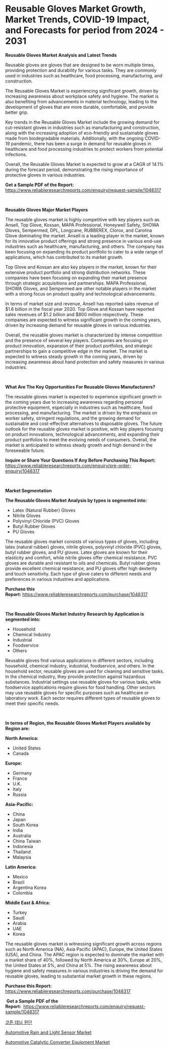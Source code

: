 <p><h1>Reusable Gloves Market Growth, Market Trends, COVID-19 Impact, and Forecasts for period from 2024 - 2031</h1></p><p><strong>Reusable Gloves Market Analysis and Latest Trends</strong></p>
<p><p>Reusable gloves are gloves that are designed to be worn multiple times, providing protection and durability for various tasks. They are commonly used in industries such as healthcare, food processing, manufacturing, and construction.</p><p>The Reusable Gloves Market is experiencing significant growth, driven by increasing awareness about workplace safety and hygiene. The market is also benefiting from advancements in material technology, leading to the development of gloves that are more durable, comfortable, and provide better grip.</p><p>Key trends in the Reusable Gloves Market include the growing demand for cut-resistant gloves in industries such as manufacturing and construction, along with the increasing adoption of eco-friendly and sustainable gloves made from biodegradable materials. Additionally, with the ongoing COVID-19 pandemic, there has been a surge in demand for reusable gloves in healthcare and food processing industries to protect workers from potential infections.</p><p>Overall, the Reusable Gloves Market is expected to grow at a CAGR of 14.1% during the forecast period, demonstrating the rising importance of protective gloves in various industries.</p></p>
<p><strong>Get a Sample PDF of the Report:&nbsp;</strong> <a href="https://www.reliableresearchreports.com/enquiry/request-sample/1048317">https://www.reliableresearchreports.com/enquiry/request-sample/1048317</a></p>
<p>&nbsp;</p>
<p><strong>Reusable Gloves Major Market Players</strong></p>
<p><p>The reusable gloves market is highly competitive with key players such as Ansell, Top Glove, Kossan, MAPA Professional, Honeywell Safety, SHOWA Gloves, Sempermed, DPL, Longcane, RUBBEREX, Clorox, and Carolina Glove dominating the market. Ansell is a leading player in the market, known for its innovative product offerings and strong presence in various end-use industries such as healthcare, manufacturing, and others. The company has been focusing on expanding its product portfolio to cater to a wide range of applications, which has contributed to its market growth.</p><p>Top Glove and Kossan are also key players in the market, known for their extensive product portfolio and strong distribution networks. These companies have been focusing on expanding their market presence through strategic acquisitions and partnerships. MAPA Professional, SHOWA Gloves, and Sempermed are other notable players in the market with a strong focus on product quality and technological advancements.</p><p>In terms of market size and revenue, Ansell has reported sales revenue of $1.6 billion in the fiscal year 2020. Top Glove and Kossan have reported sales revenues of $1.2 billion and $800 million respectively. These companies are expected to witness significant growth in the coming years, driven by increasing demand for reusable gloves in various industries.</p><p>Overall, the reusable gloves market is characterized by intense competition and the presence of several key players. Companies are focusing on product innovation, expansion of their product portfolios, and strategic partnerships to gain a competitive edge in the market. The market is expected to witness steady growth in the coming years, driven by increasing awareness about hand protection and safety measures in various industries.</p></p>
<p>&nbsp;</p>
<p><strong>What Are The Key Opportunities For Reusable Gloves Manufacturers?</strong></p>
<p><p>The reusable gloves market is expected to experience significant growth in the coming years due to increasing awareness regarding personal protective equipment, especially in industries such as healthcare, food processing, and manufacturing. The market is driven by the emphasis on worker safety, stringent regulations, and the growing demand for sustainable and cost-effective alternatives to disposable gloves. The future outlook for the reusable gloves market is positive, with key players focusing on product innovations, technological advancements, and expanding their product portfolios to meet the evolving needs of consumers. Overall, the market is anticipated to witness steady growth and high demand in the foreseeable future.</p></p>
<p><strong>Inquire or Share Your Questions If Any Before Purchasing This Report:</strong> <a href="https://www.reliableresearchreports.com/enquiry/pre-order-enquiry/1048317">https://www.reliableresearchreports.com/enquiry/pre-order-enquiry/1048317</a></p>
<p>&nbsp;</p>
<p><strong>Market Segmentation</strong></p>
<p><strong>The Reusable Gloves Market Analysis by types is segmented into:</strong></p>
<p><ul><li>Latex (Natural Rubber) Gloves</li><li>Nitrile Gloves</li><li>Polyvinyl Chloride (PVC) Gloves</li><li>Butyl Rubber Gloves</li><li>PU Gloves</li></ul></p>
<p><p>The reusable gloves market consists of various types of gloves, including latex (natural rubber) gloves, nitrile gloves, polyvinyl chloride (PVC) gloves, butyl rubber gloves, and PU gloves. Latex gloves are known for their elasticity and comfort, while nitrile gloves offer chemical resistance. PVC gloves are durable and resistant to oils and chemicals. Butyl rubber gloves provide excellent chemical resistance, and PU gloves offer high dexterity and touch sensitivity. Each type of glove caters to different needs and preferences in various industries and applications.</p></p>
<p><strong>Purchase this Report:&nbsp;</strong><a href="https://www.reliableresearchreports.com/purchase/1048317">https://www.reliableresearchreports.com/purchase/1048317</a></p>
<p>&nbsp;</p>
<p><strong>The Reusable Gloves Market Industry Research by Application is segmented into:</strong></p>
<p><ul><li>Household</li><li>Chemical Industry</li><li>Industrial</li><li>Foodservice</li><li>Others</li></ul></p>
<p><p>Reusable gloves find various applications in different sectors, including household, chemical industry, industrial, foodservice, and others. In the household sector, reusable gloves are used for cleaning and sensitive tasks. In the chemical industry, they provide protection against hazardous substances. Industrial settings use reusable gloves for various tasks, while foodservice applications require gloves for food handling. Other sectors may use reusable gloves for specific purposes such as healthcare or laboratory work. Each sector requires different types of reusable gloves to meet their specific needs.</p></p>
<p>&nbsp;</p>
<p><strong>In terms of Region, the Reusable Gloves Market Players available by Region are:</strong></p>
<p>
    <p> <strong> North America: </strong>
        <ul>
            <li>United States</li>
            <li>Canada</li>
        </ul>
        </p> 
    <p> <strong> Europe: </strong>
        <ul>
            <li>Germany</li>
            <li>France</li>
            <li>U.K.</li>
            <li>Italy</li>
            <li>Russia</li>
        </ul>
        </p> 
    <p> <strong> Asia-Pacific: </strong>
        <ul>
            <li>China</li>
            <li>Japan</li>
            <li>South Korea</li>
            <li>India</li>
            <li>Australia</li>
            <li>China Taiwan</li>
            <li>Indonesia</li>
            <li>Thailand</li>
            <li>Malaysia</li>
        </ul>
        </p> 
    <p> <strong> Latin America: </strong>
        <ul>
            <li>Mexico</li>
            <li>Brazil</li>
            <li>Argentina Korea</li>
            <li>Colombia</li>
        </ul>
        </p> 
    <p> <strong> Middle East & Africa: </strong>
        <ul>
            <li>Turkey</li>
            <li>Saudi</li>
            <li>Arabia</li>
            <li>UAE</li>
            <li>Korea</li>
        </ul>
    </p>
    </p>
<p><p>The reusable gloves market is witnessing significant growth across regions such as North America (NA), Asia Pacific (APAC), Europe, the United States (USA), and China. The APAC region is expected to dominate the market with a market share of 40%, followed by North America at 30%, Europe at 20%, the United States at 5%, and China at 5%. The rising awareness about hygiene and safety measures in various industries is driving the demand for reusable gloves, leading to substantial market growth in these regions.</p></p>
<p><strong>Purchase this Report: </strong><a href="https://www.reliableresearchreports.com/purchase/1048317">https://www.reliableresearchreports.com/purchase/1048317</a></p>
<p>&nbsp;<strong>Get a Sample PDF of the Report:&nbsp;&nbsp;</strong><a href="https://www.reliableresearchreports.com/enquiry/request-sample/1048317">https://www.reliableresearchreports.com/enquiry/request-sample/1048317</a></p>
<p><strong></strong></p>
<p><p><a href="https://github.com/fernandotryO5lson96765/Market-Research-Report-List-1/blob/main/81936064978.md">코튼 데님 원단</a></p><p><a href="https://invited-way-688.notion.site/Automotive-Rain-and-Light-Sensor-Market-Offers-Provide-Insightful-Data-for-the-Time-Period-from-2024-78d37488e6f9415294726a0d927693d2">Automotive Rain and Light Sensor Market</a></p><p><a href="https://butternut-bug-553.notion.site/Automotive-Catalytic-Converter-Equipment-Market-Research-Report-Unlocks-Analysis-on-the-Market-Finan-d3923fffc7ae40a78cbd6e5a9ead27ae">Automotive Catalytic Converter Equipment Market</a></p></p>